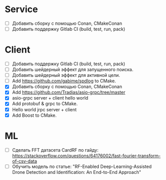 # Service
- [ ] Добавить сборку с помощью Conan, CMakeConan
- [ ] Добавить поддержку Gitlab CI (build, test, run, pack)

# Client
- [ ] Добавить поддержку Gitlab CI (build, test, run, pack)
- [ ] Добавить шейдерный эффект для запущенного поиска.
- [ ] Добавить шейдерный эффект для активной цели.
- [ ] Add https://github.com/gabime/spdlog to CMake.
- [x] Добавить сборку с помощью Conan, CMakeConan
- [x] Add https://github.com/Tradias/asio-grpc/tree/master
- [x] asio-grpc server + client hello world 
- [x] Add protobuf & grpc to CMake.
- [x] Hello world jrpc server + client
- [x] Add Boost to CMake.

# ML
- [ ] Сделать FFT датасета CardRF по гайду: https://stackoverflow.com/questions/64176002/fast-fourier-transform-of-csv-data
- [ ] Обучить модель по статье: "RF-Enabled Deep-Learning-Assisted Drone Detection and
Identification: An End-to-End Approach"
